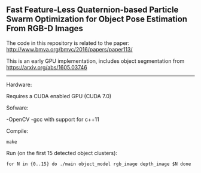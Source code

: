 ## Fast Feature-Less Quaternion-based Particle Swarm Optimization for Object Pose Estimation From RGB-D Images


The code in this repository is related to the paper:
http://www.bmva.org/bmvc/2016/papers/paper113/

This is an early GPU implementation, includes object segmentation from https://arxiv.org/abs/1605.03746

- - - -
Hardware:

Requires a CUDA enabled GPU (CUDA 7.0)

Sofware:

-OpenCV
-gcc with support for c++11

Compile:

`make`

Run (on the first 15 detected object clusters):

`for N in {0..15}
do
  ./main object_model rgb_image depth_image $N
done`

    
